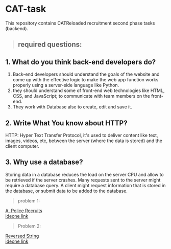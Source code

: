 # CAT-task
This repository contains CATReloaded recruitment second phase tasks (backend).

>## required questions:

## 1. What do you think back-end developers do?

1. Back-end developers should understand the goals of the website and come up with the effective logic to make the web app function works properly using a server-side language like Python.<br/>
2. they should understand some of front-end web technologies like HTML, CSS, and JavaScript; to communicate with team members on the front-end.<br/>
2. They work with Database alse to create, edit and save it.<br/>

## 2. Write What You know about HTTP?

HTTP: Hyper Text Transfer Protocol, it's used to deliver content like text, images, videos, etc, between the server (where the data is stored) and the client computer.

## 3. Why use a database?

Storing data in a database reduces the load on the server CPU and allow to be retrieved if the server crashes.
Many requests sent to the server might require a database query. A client might request information that is stored in the database, or submit data to be added to the database. 

> problem 1:

[A. Police Recruits](https://github.com/moaazelsayed1/CAT-task/blob/main/APoliceRecruits.cpp)</br>
[ideone link](https://ideone.com/noj0Wx)

> Problem 2:

[Reversed String](https://github.com/moaazelsayed1/CAT-task/blob/main/reversedString.cpp)</br>
[ideone link](https://ideone.com/02hOKB)
